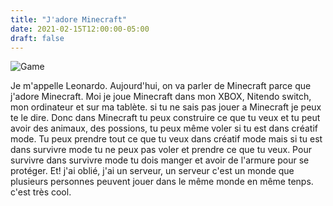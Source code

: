 ```yaml
---
title: "J'adore Minecraft"
date: 2021-02-15T12:00:00-05:00
draft: false
---
```


![Game](/images/posts/video_game_night.png)

Je m'appelle Leonardo. Aujourd'hui, on va parler de Minecraft parce que j'adore Minecraft. Moi je joue Minecraft dans mon XBOX, Nitendo switch, mon ordinateur et sur ma tablète. si tu ne sais pas jouer a Minecraft je peux te le dire. Donc dans Minecraft tu peux construire ce que tu veux et tu peut avoir des animaux, des possions, tu peux même voler si tu est dans créatif mode. Tu peux prendre tout ce que tu veux dans créatif mode mais si tu est dans survivre mode tu ne peux pas voler et prendre ce que tu veux. Pour survivre dans survivre mode tu dois manger et avoir de l'armure pour se protéger. Et! j'ai oblié, j'ai un serveur, un serveur c'est un monde que plusieurs personnes peuvent jouer dans le même monde en même tenps. c'est très cool.
